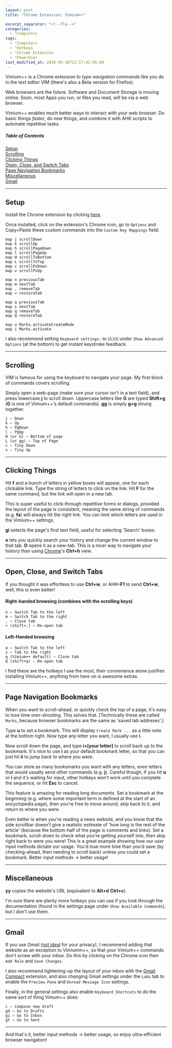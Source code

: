 ```yaml
---
layout: post
title: "Chrome Extension: Vimium++"

excerpt_separator: "<!--fla-->"
categories:
  - °Computers
tags:
  - °Computers
  - °Hotkeys
  - °Chrome Extension
  - °PowerUser
last_modified_at: 2018-03-30T12:57:42-05:00
---
```

Vimium++ is a Chrome extension to <em>type navigation commands</em> like you do in the text editor VIM (there's also a Beta version for Firefox). 

Web browsers are the future. Software and Document Storage is moving online. Soon, most Apps you run, or files you read, will be via a web browser.

Vimium++ enables much better ways to interact with your web browser. Do basic things _faster_, do _new_ things, and combine it with AHK scripts to automate repetitive tasks.

<!--fla-->

<h5>Table of Contents</h5>

<a href="#Setu">Setup</a><br>
<a href="#Scro">Scrolling</a><br>
<a href="#Clic">Clicking Things</a><br>
<a href="#Open">Open, Close, and Switch Tabs</a><br>
<a href="#Page">Page Navigation Bookmarks</a><br>
<a href="#Misc">Miscellaneous</a><br>
<a href="#Gmai">Gmail</a><br>




___

<h2><a id="Setu">Setup</a></h2>

Install the Chrome extension by clicking [here](https://chrome.google.com/webstore/detail/vimium%20%20/hfjbmagddngcpeloejdejnfgbamkjaeg).

Once installed, click on the extension's Chrome icon, go to `Options` and Copy+Paste these custom commands into the `Custom Key Mappings` field:

```
map j scrollDown
map k scrollUp
map h scrollPageDown
map l scrollPageUp
map H scrollToBottom
map L scrollToTop
map c scrollPxDown
map v scrollPxUp

map n previousTab
map m nextTab
map , removeTab
map < restoreTab

map a previousTab
map s nextTab
map q removeTab
map Q restoreTab

map u Marks.activateCreateMode
map i Marks.activate
```

I also recommend setting `Keyboard settings:` to <small>[0,33]</small> under `Show Advanced Options` (at the bottom) to get instant keystroke feedback.

___

<h2><a id="Scro">Scrolling</a></h2>
VIM is famous for using the keyboard to navigate your page. My first block of commands covers scrolling.

Simply open a web-page (make sure your cursor isn't in a text field), and press lowercase **j** to scroll down. Uppercase letters like **G** are typed **Shift+g** (**G** is one of Vimium++'s default commands). **gg** is simply **g+g** strung together.

```
j — Down
k — Up
h — PgDown
l — PgUp
H (or G) — Bottom of page
L (or gg) — Top of Page
c — Tiny Down
v — Tiny Up
```
___

<h2><a id="Clic">Clicking Things</a></h2>

Hit **f** and a bunch of letters in yellow boxes will appear, one for each clickable link. Type the string of letters to click on the link. Hit **F** for the same command, but the link will open in a new tab.

This is super useful to click-through repetitive forms or dialogs, provided the layout of the page is consistent, meaning the same string of commands (e.g. **fa**) will always hit the right link. You can limit which letters are used in the Vimium++ settings.

**gi** selects the page's first text field, useful for selecting 'Search' boxes.

**o** lets you quickly search your history and change the current window to that tab. **O** opens it as a new-tab. This is a nicer way to navigate your history than using [Chrome](chrome://history/)'s **Ctrl+h** view.

___

<h2><a id="Open">Open, Close, and Switch Tabs</a></h2>

If you thought it was effortless to use **Ctrl+w**, or AHK+**F1** to send **Ctrl+w**, well, this is even better!

#### Right-handed browsing (combines with the scrolling keys)

```
n — Switch Tab to the left
m — Switch Tab to the right
, — Close tab
> (shift+,) — Re-open tab
```

#### Left-Handed browsing

```
a — Switch Tab to the left
s — Tab to the right
q (Vimium++ default) — Close tab
Q (shift+q) — Re-open tab
```

I find these are the hotkeys I use the most, their convenience alone justifies installing Vimium++, anything from here on is awesome extras.

___

<h2><a id="Page">Page Navigation Bookmarks</a></h2>

When you want to scroll-ahead, or quickly check the top of a page, it's easy to lose time over-shooting. This solves that. [Technically these are called `Marks`, because browser bookmarks are the same as 'saved tab addreses'.]

Type **u** to set a bookmark. This will display `Create Mark ...` as a little note at the bottom right. Now type any letter you want, I usually use **i**.

Now scroll down the page, and type **i+[your letter]** to scroll back up to the bookmark. It's nice to use **i** as your default bookmark letter, so that you can just hit **ii** to jump back to where you were.

You can store as many booksmarks you want with any letters, even letters that would usually send other commands (e.g. **j**). Careful though, if you hit **u** or **i** and it's waiting for input, other hotkeys won't work until you complete the sequence, or hit **Esc** to cancel.

This feature is amazing for reading long documents. Set a bookmark at the beginning (e.g. where some important term is defined at the start of an encyclopedia page), then you're free to move around, skip back to it, and return to where you were.

Even better is when you're reading a news website, and you know that the side scrollbar doesn't give a realistic estimate of 'how long is the rest of the article' (because the bottom-half of the page is comments and links). Set a bookmark, scroll-down to check what you're getting yourself into, then skip right back to were you were! This is a great example showing how our user input methods dictate our usage. You'd lose more time than you'd save (by checking-ahead, then needing to scroll back) unless you could set a bookmark. Better input methods → better usage!

___

<h2><a id="Misc">Miscellaneous</a></h2>

**yy** copies the website's URL (equivalent to **Alt+d** **Ctrl+c**).

I'm sure there are plenty more hotkeys you can use if you look through the documentation (found in the settings page under `Show Available Commands`), but I don't use them.

___

<h2><a id="Gmai">Gmail</a></h2>

If you use Gmail ([not ideal](https://www.theguardian.com/commentisfree/2018/mar/28/all-the-data-facebook-google-has-on-you-privacy) for your privacy), I recommend adding that website as an exception to Vimiumm++, so that your Vimium++ commands don't screw with your inbox. Do this by clicking on the Chrome icon then `Add Rule` and `Save Changes`.

I also recommend tightening-up the layout of your inbox with the [Gmail Compact](https://chrome.google.com/webstore/detail/gmail-compact/ocgmlabbjbpfjcalgnhhffadjhenhlkp) extension, and also changing Gmail settings under the `Labs` tab to enable the `Preview Pane` and `Unread Message Icon` settings.

Finally, in the general settings also enable `Keyboard Shortcuts` to do the same sort of thing Vimum++ does:

```
c — Compose new draft
gd — Go to Drafts
gi — Go to Inbox
gt — Go to Sent
```

___


And that's it, better input methods → better usage, so enjoy ultra-efficient browser navigation!
